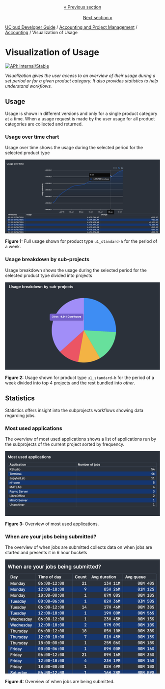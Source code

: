 <p align='center'>
<a href='/docs/developer-guide/accounting-and-projects/accounting/allocations.md'>« Previous section</a>
&nbsp;&nbsp;&nbsp;&nbsp;&nbsp;&nbsp;&nbsp;&nbsp;&nbsp;&nbsp;&nbsp;&nbsp;&nbsp;&nbsp;&nbsp;&nbsp;&nbsp;&nbsp;&nbsp;&nbsp;&nbsp;&nbsp;&nbsp;&nbsp;&nbsp;&nbsp;&nbsp;&nbsp;&nbsp;&nbsp;&nbsp;&nbsp;&nbsp;&nbsp;&nbsp;&nbsp;&nbsp;&nbsp;&nbsp;&nbsp;&nbsp;&nbsp;&nbsp;&nbsp;&nbsp;&nbsp;&nbsp;&nbsp;&nbsp;&nbsp;&nbsp;&nbsp;&nbsp;&nbsp;&nbsp;&nbsp;&nbsp;&nbsp;&nbsp;&nbsp;&nbsp;&nbsp;&nbsp;&nbsp;&nbsp;&nbsp;&nbsp;&nbsp;&nbsp;&nbsp;&nbsp;&nbsp;&nbsp;&nbsp;&nbsp;&nbsp;&nbsp;&nbsp;&nbsp;&nbsp;&nbsp;&nbsp;&nbsp;&nbsp;&nbsp;&nbsp;&nbsp;&nbsp;&nbsp;&nbsp;&nbsp;&nbsp;&nbsp;&nbsp;&nbsp;&nbsp;&nbsp;&nbsp;&nbsp;&nbsp;&nbsp;&nbsp;&nbsp;&nbsp;&nbsp;&nbsp;&nbsp;&nbsp;&nbsp;&nbsp;&nbsp;&nbsp;&nbsp;&nbsp;&nbsp;&nbsp;&nbsp;&nbsp;&nbsp;&nbsp;&nbsp;&nbsp;&nbsp;&nbsp;&nbsp;&nbsp;&nbsp;&nbsp;&nbsp;&nbsp;&nbsp;&nbsp;&nbsp;&nbsp;&nbsp;&nbsp;&nbsp;&nbsp;&nbsp;&nbsp;&nbsp;&nbsp;&nbsp;&nbsp;&nbsp;&nbsp;&nbsp;&nbsp;&nbsp;&nbsp;&nbsp;&nbsp;&nbsp;<a href='/docs/developer-guide/accounting-and-projects/grants/grants.md'>Next section »</a>
</p>


[UCloud Developer Guide](/docs/developer-guide/README.md) / [Accounting and Project Management](/docs/developer-guide/accounting-and-projects/README.md) / [Accounting](/docs/developer-guide/accounting-and-projects/accounting/README.md) / Visualization of Usage
# Visualization of Usage
[![API: Internal/Stable](https://img.shields.io/static/v1?label=API&message=Internal/Stable&color=red&style=flat-square)](/docs/developer-guide/core/api-conventions.md)

_Visualization gives the user access to an overview of their usage during a set period or for a given product category. 
It also provides statistics to help understand workflows._

## Usage

Usage is shown in different versions and only for a single product category at a time. When a usage request is made by 
the user usage for all product categories are collected and returned.

### Usage over time chart
Usage over time shows the usage during the selected period for the selected product type

![](/backend/accounting-service/wiki/UsageOverTime.png)

__Figure 1:__ Full usage shown for product type `u1_standard-h` for the period of a week.

### Usage breakdown by sub-projects

Usage breakdown shows the usage during the selected period for the selected product type divided into projects

![](/backend/accounting-service/wiki/UsageBreakdown.png)

__Figure 2:__ Usage shown for product type `u1_standard-h` for the period of a 
week divided into top 4 projects and the rest bundled into _other_.

## Statistics

Statistics offers insight into the subprojects workflows showing data regarding jobs.

### Most used applications
The overview of most used applications shows a list of applications run by the subprojects of the current 
project sorted by frequency.

![](/backend/accounting-service/wiki/MostUsedApplications.png)

__Figure 3:__ Overview of most used applications.

### When are your jobs being submitted?
The overview of when jobs are submitted collects data on when jobs are started and presents it in 6 hour buckets

![](/backend/accounting-service/wiki/Jobs.png)

__Figure 4:__ Overview of when jobs are being submitted.
